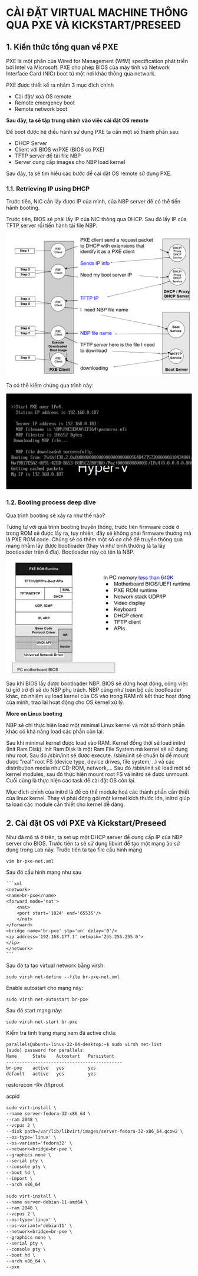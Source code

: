 # CÀI ĐẶT VIRTUAL MACHINE THÔNG QUA PXE VÀ KICKSTART/PRESEED

## 1. Kiến thức tổng quan về PXE

PXE là một phần của Wired for Management (WfM) specification phát triển bởi Intel và Microsoft. PXE cho phép BIOS của máy tính và Network Interface Card (NIC) boot từ một nơi khác thông qua network.

PXE được thiết kế ra nhằm 3 mục đích chính

- Cài đặt/ xoá OS remote
- Remote emergency boot
- Remote network boot

**Sau đây, ta sẽ tập trung chính vào việc cài đặt OS remote**

Để boot được hệ điều hành sử dụng PXE ta cần một số thành phần sau:

- DHCP Server
- Client với BIOS w/PXE (BIOS có PXE)
- TFTP server để tải file NBP
- Server cung cấp images cho NBP load kernel

Sau đây, ta sẽ tìm hiểu các bước để cài đặt OS remote sử dụng PXE.

### 1.1. Retrieving IP using DHCP

Trước tiên, NIC cần lấy được IP của mình, của NBP server để có thể tiến hành booting.

Trước tiên, BIOS sẽ phải lấy IP của NIC thông qua DHCP. Sau đó lấy IP của TFTP server rồi tiến hành tải file NBP.

![ip_dhcp](images/dhcp_proxydhcp_tftp.png)

Ta có thể kiểm chứng qua trình này:

![dhcp_example](images/dhcp_example.png)

### 1.2. Booting process deep dive

Qua trình booting sẽ xảy ra như thế nào?

Tương tự với quá trình booting truyền thống, trước tiên firmware code ở trong ROM sẽ được lấy ra, tuy nhiên, đây sẽ không phải firmware thường mà là PXE ROM code. Chúng sẽ có thêm một số cơ chế để truyền thông qua mạng nhằm lấy được bootloader (thay vì như bình thường là ta lấy bootloader trên ổ đĩa). Bootloader này có tên là NBP.

![pxe_rom](images/pxe_rom.png)

Sau khi BIOS lấy được bootloader NBP. BIOS sẽ dừng hoạt động, công việc từ giờ trở đi sẽ do NBP phụ trách. NBP cũng như toàn bộ các bootloader khác, có nhiệm vụ load kernel của OS vào trong RAM rồi kết thúc hoạt động của mình, trao lại hoạt động cho OS kernel xử lý.

**More on Linux booting**

NBP sẽ chỉ thực hiện load một minimal Linux kernel và một số thành phần khác có khả năng load các phần còn lại.

Sau khi minimal kernel được load vào RAM. Kernel đồng thời sẽ load initrd (Init Ram Disk). Init Ram Disk là một Ram File System mà kernel sẽ sử dụng như root. Sau đó /sbin/init sẽ được execute. /sbin/init sẽ chuẩn bị để mount được "real" root FS (device type, device drives, file system, ..) và các distribution media như CD-ROM, network,... Sau đó /sbin/init sẽ load một số kernel modules, sau đó thực hiện mount root FS và initrd sẽ được unmount. Cuối cùng là thực hiện các task để cài đặt OS còn lại.

Mục đích chính của initrd là để có thể module hoá các thành phần cần thiết của linux kernel. Thay vì phải đóng gói một kernel kích thước lớn, initrd giúp ta load các module cần thiết cho kernel dễ dàng.

## 2. Cài đặt OS với PXE và Kickstart/Preseed

Như đã mô tả ở trên, ta set up một DHCP server để cung cấp IP của NBP server cho BIOS. Trước tiên ta sẽ sử dụng libvirt để tạo một mạng ảo sử dụng trong Lab này. Trước tiên ta tạo file cấu hình mạng

    vim br-pxe-net.xml

Sau đó cấu hình mạng như sau

    ```xml
    <network>
    <name>br-pxe</name>
    <forward mode='nat'>
        <nat>
        <port start='1024' end='65535'/>
        </nat>
    </forward>
    <bridge name='br-pxe' stp='on' delay='0'/>
    <ip address='192.168.177.1' netmask='255.255.255.0'>
    </ip>
    </network>
    ```

Sau đó ta tạo virtual network bằng virsh:

    sudo virsh net-define --file br-pxe-net.xml

Enable autostart cho mạng này:

    sudo virsh net-autostart br-pxe

Sau đó start mạng này:

    sudo virsh net-start br-pxe

Kiểm tra tình trạng mạng xem đã active chưa:

    parallels@ubuntu-linux-22-04-desktop:~$ sudo virsh net-list
    [sudo] password for parallels:
    Name      State    Autostart   Persistent
    --------------------------------------------
    br-pxe    active   yes         yes
    default   active   yes         yes

restorecon -Rv /tftproot

acpid

    sudo virt-install \
    --name server-fedora-32-x86_64 \
    --ram 2048 \
    --vcpus 2 \
    --disk path=/var/lib/libvirt/images/server-fedora-32-x86_64.qcow2 \
    --os-type='linux' \
    --os-variant='fedora32' \
    --network=bridge=br-pxe \
    --graphics none \
    --serial pty \
    --console pty \
    --boot hd \
    --import \
    --arch x86_64

    sudo virt-install \
    --name server-debian-11-amd64 \
    --ram 2048 \
    --vcpus 2 \
    --os-type='linux' \
    --os-variant='debian11' \
    --network=bridge=br-pxe \
    --graphics none \
    --serial pty \
    --console pty \
    --boot hd \
    --arch x86_64 \
    --pxe
